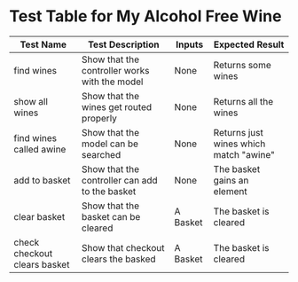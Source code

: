 Test Table for My Alcohol Free Wine
===================================

Test Name                   | Test Description                              | Inputs  | Expected Result
----------------------------|-----------------------------------------------|---------|---------------------------------------
find wines                  | Show that the controller works with the model | None    | Returns some wines
show all wines              | Show that the wines get routed properly       | None    | Returns all the wines
find wines called awine     | Show that the model can be searched           | None    | Returns just wines which match "awine"
add to basket               | Show that the controller can add to the basket| None    | The basket gains an element
clear basket                | Show that the basket can be cleared           | A Basket| The basket is cleared
check checkout clears basket| Show that checkout clears the basked          | A Basket| The basket is cleared
